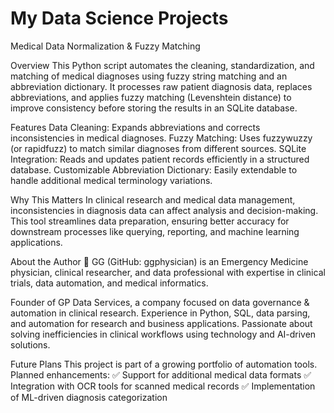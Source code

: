 # My Data Science Projects
Medical Data Normalization & Fuzzy Matching

Overview
This Python script automates the cleaning, standardization, and matching of medical diagnoses using fuzzy string matching and an abbreviation dictionary. It processes raw patient diagnosis data, replaces abbreviations, and applies fuzzy matching (Levenshtein distance) to improve consistency before storing the results in an SQLite database.

Features
Data Cleaning: Expands abbreviations and corrects inconsistencies in medical diagnoses.
Fuzzy Matching: Uses fuzzywuzzy (or rapidfuzz) to match similar diagnoses from different sources.
SQLite Integration: Reads and updates patient records efficiently in a structured database.
Customizable Abbreviation Dictionary: Easily extendable to handle additional medical terminology variations.

Why This Matters
In clinical research and medical data management, inconsistencies in diagnosis data can affect analysis and decision-making. This tool streamlines data preparation, ensuring better accuracy for downstream processes like querying, reporting, and machine learning applications.

About the Author
👋 GG (GitHub: ggphysician) is an Emergency Medicine physician, clinical researcher, and data professional with expertise in clinical trials, data automation, and medical informatics.

Founder of GP Data Services, a company focused on data governance & automation in clinical research.
Experience in Python, SQL, data parsing, and automation for research and business applications.
Passionate about solving inefficiencies in clinical workflows using technology and AI-driven solutions.

Future Plans
This project is part of a growing portfolio of automation tools. Planned enhancements:
✅ Support for additional medical data formats
✅ Integration with OCR tools for scanned medical records
✅ Implementation of ML-driven diagnosis categorization
